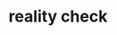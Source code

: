 ---
title: "reality check"
hashtag: "reality-check"
type: reality-check
related: lucid dreaming
tags:
- reality check
---